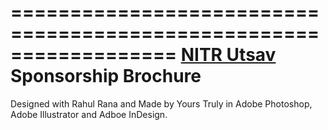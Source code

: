 ==================================================================
[NITR Utsav](http://nitrutsav.nitrkl.ac.in/) Sponsorship Brochure
==================================================================

Designed with Rahul Rana and Made by Yours Truly in Adobe Photoshop, Adobe Illustrator and Adboe InDesign.
